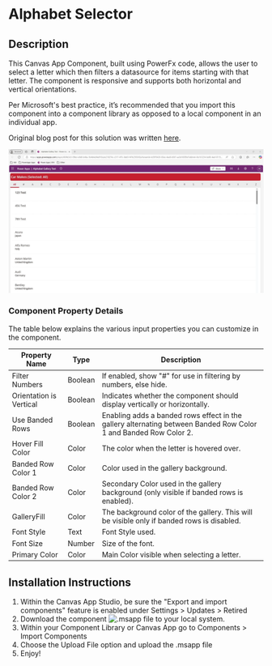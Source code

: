 # Alphabet Selector

## Description

This Canvas App Component, built using PowerFx code, allows the user to select a letter which then filters a datasource for items starting with that letter. The component is responsive and supports both horizontal and vertical orientations. 

Per Microsoft's best practice, it’s recommended that you import this component into a component library as opposed to a local component in an individual app.

Original blog post for this solution was written [here](https://www.openai.com).

![Component Preview](assets/alphagalpreview.gif)

### Component Property Details

The table below explains the various input properties you can customize in the component.

| Property Name               | Type   | Description                                                                 |
|-----------------------------|--------|-----------------------------------------------------------------------------|
| Filter Numbers           | Boolean| If enabled, show "#" for use in filtering by numbers, else hide.            |
| Orientation is Vertical | Boolean| Indicates whether the component should display vertically or horizontally. |
| Use Banded Rows         | Boolean| Enabling adds a banded rows effect in the gallery alternating between Banded Row Color 1 and Banded Row Color 2. |
| Hover Fill Color        | Color  | The color when the letter is hovered over.                                   |
| Banded Row Color 1      | Color  | Color used in the gallery background.                                        |
| Banded Row Color 2      | Color  | Secondary Color used in the gallery background (only visible if banded rows is enabled). |
| GalleryFill            | Color  | The background color of the gallery. This will be visible only if banded rows is disabled. |
| Font Style             | Text   | Font Style used.                                                             |
| Font Size              | Number | Size of the font.                                                           |
| Primary Color           | Color  | Main Color visible when selecting a letter.                                 |

## Installation Instructions

1. Within the Canvas App Studio, be sure the "Export and import components" feature is enabled under Settings > Updates > Retired
2. Download the component ![.msapp file](AlphabetSelectorComponent.msapp) to your local system.
3. Within your Component Library or Canvas App go to Components > Import Components 
4. Choose the Upload File option and upload the .msapp file
5. Enjoy!
